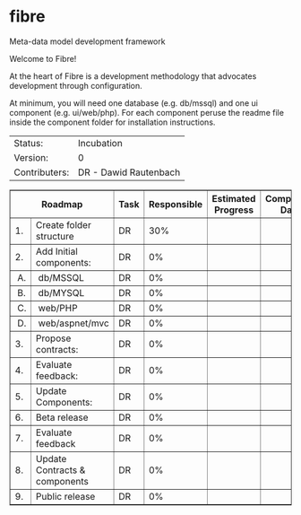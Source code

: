 fibre
=====
Meta-data model development framework

Welcome to Fibre!

At the heart of Fibre is a development methodology that advocates development through configuration.  

At minimum, you will need one database (e.g. db/mssql) and one ui component (e.g. ui/web/php).  For each component peruse the readme file inside the component folder for installation instructions.


<table>
	<tr>
		<td>Status:</td>
		<td>Incubation</td>
	</tr>
	<tr>
		<td>Version:</td>
		<td>0</td>
	</tr>
	<tr>
		<td>Contributers:</td>
		<td>DR - Dawid Rautenbach</td>
	</tr>
</table>


<table border="1">
    <thead>
        <th colspan="2">Roadmap</th>
        <th>Task</th>
        <th>Responsible</th>
        <th>Estimated Progress</th>
        <th>Completion Date</th>
    </thead>
    <tr>
	<td>1.</td>
	<td>Create folder structure</td>
	<td>DR</td>
	<td>30%</td>
	<td>&nbsp;</td>
	<td>&nbsp;</td>
    </tr>
    <tr>
	<td>2.</td>
	<td>Add Initial components:</td>
	<td>DR</td>
	<td>0%</td>
	<td>&nbsp;</td>
	<td>&nbsp;</td>
    </tr>
    <tr>
	<td>&nbsp;A.</td>
	<td>&nbsp;db/MSSQL</td>
	<td>DR</td>
	<td>0%</td>
	<td>&nbsp;</td>
	<td>&nbsp;</td>
    </tr>
    <tr>
	<td>&nbsp;B.</td>
	<td>&nbsp;db/MYSQL </td>
	<td>DR</td>
	<td>0%</td>
	<td>&nbsp;</td>
	<td>&nbsp;</td>
    </tr>
    <tr>
	<td>&nbsp;C.</td>
	<td>&nbsp;web/PHP</td>
	<td>DR</td>
	<td>0%</td>
	<td>&nbsp;</td>
	<td>&nbsp;</td>
    </tr>
    <tr>
	<td>&nbsp;D.</td>
	<td>&nbsp;web/aspnet/mvc</td>
	<td>DR</td>
	<td>0%</td>
	<td>&nbsp;</td>
	<td>&nbsp;</td>
    </tr>
    <tr>
	<td>3.</td>
	<td>Propose contracts:</td>
	<td>DR</td>
	<td>0%</td>
	<td>&nbsp;</td>
	<td>&nbsp;</td>
    </tr>
    <tr>
	<td>4.</td>
	<td>Evaluate feedback:</td>
	<td>DR</td>
	<td>0%</td>
	<td>&nbsp;</td>
	<td>&nbsp;</td>
    </tr>
    <tr>
	<td>5.</td>
	<td>Update Components:</td>
	<td>DR</td>
	<td>0%</td>
	<td>&nbsp;</td>
	<td>&nbsp;</td>
    </tr>
    <tr>
	<td>6.</td>
	<td>Beta release</td>
	<td>DR</td>
	<td>0%</td>
	<td>&nbsp;</td>
	<td>&nbsp;</td>
    </tr>
    <tr>
	<td>7.</td>
	<td>Evaluate feedback</td>
	<td>DR</td>
	<td>0%</td>
	<td>&nbsp;</td>
	<td>&nbsp;</td>
    </tr>
    <tr>
	<td>8.</td>
	<td>Update Contracts & components</td>
	<td>DR</td>
	<td>0%</td>
	<td>&nbsp;</td>
	<td>&nbsp;</td>
    </tr>
    <tr>
	<td>9.</td>
	<td>Public release</td>
	<td>DR</td>
	<td>0%</td>
	<td>&nbsp;</td>
	<td>&nbsp;</td>
    </tr>
</table>




